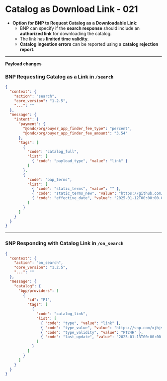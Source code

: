 # Catalog as Download Link - 021

- **Option for BNP to Request Catalog as a Downloadable Link**:  
  - BNP can specify if the **search response** should include an **authorized link** for downloading the catalog.  
  - The link has **limited time validity**.  
  - **Catalog ingestion errors** can be reported using a **catalog rejection report**.  

---

**Payload changes**

### BNP Requesting Catalog as a Link in `/search`
```json
{
  "context": {
    "action": "search",
    "core_version": "1.2.5",
    "...": ""
  },
  "message": {
    "intent": {
      "payment": {
        "@ondc/org/buyer_app_finder_fee_type": "percent",
        "@ondc/org/buyer_app_finder_fee_amount": "3.54"
      },
      "tags": [
        {
          "code": "catalog_full",
          "list": [
            { "code": "payload_type", "value": "link" }
          ]
        },
        {
          "code": "bap_terms",
          "list": [
            { "code": "static_terms", "value": "" },
            { "code": "static_terms_new", "value": "https://github.com/ONDC-Official/NP-Static-Terms/buyerNP_BNP/1.0/tc.pdf" },
            { "code": "effective_date", "value": "2025-01-12T00:00:00.000Z" }
          ]
        }
      ]
    }
  }
}
```

---

### SNP Responding with Catalog Link in `/on_search`
```json
{
  "context": {
    "action": "on_search",
    "core_version": "1.2.5",
    "...": ""
  },
  "message": {
    "catalog": {
      "bpp/providers": [
        {
          "id": "P1",
          "tags": [
            {
              "code": "catalog_link",
              "list": [
                { "code": "type", "value": "link" },
                { "code": "type_value", "value": "https://snp.com/xjhjsfsdfs/s-12349.zip" },
                { "code": "type_validity", "value": "PT24H" },
                { "code": "last_update", "value": "2025-01-13T00:00:00.000Z" }
              ]
            }
          ]
        }
      ]
    }
  }
}
```